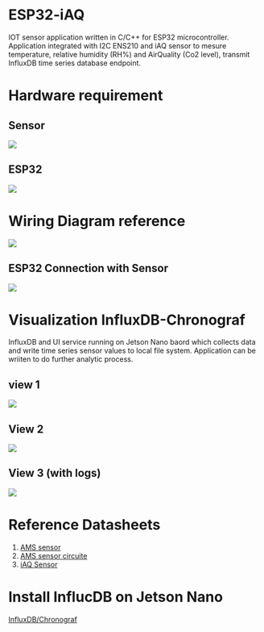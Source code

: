 # ESP32-iAQ

IOT sensor application written in C/C++ for ESP32 microcontroller. Application integrated with I2C ENS210 and iAQ sensor to mesure temperature, relative humidity (RH%) and AirQuality (Co2 level), transmit InfluxDB time series database endpoint. 


# Hardware requirement
## Sensor
<p align="left">
  <img src="images/ams-pmod.jpg-550x0.jpg"/>
</p>

## ESP32 
<p align="left">
  <img src="images/ESP32-DevKitC(ESP32-WROVER-E).png"/>
</p>


# Wiring Diagram reference 

<p align="left">
  <img src="images/Screenshot50501.png"/>
</p>

## ESP32 Connection with Sensor
<p align="left">
  <img src="images/image1.png"/>
</p>



# Visualization InfluxDB-Chronograf

InfluxDB and UI service running on Jetson Nano baord which collects data and write time series sensor values to local file system. Application can be wriiten to do further analytic process.   

## view 1
<p align="left">
  <img src="images/Screenshot-000.png"/>
</p>

## View 2
<p align="left">
  <img src="images/Screenshot-001.png"/>
</p>

## View 3 (with logs)

<p align="left">
  <img src="images/Screenshot-002.png"/>
</p>


# Reference Datasheets

1. [AMS sensor](datasheets/ams_11032016_ENS210-1026005.pdf)
2. [AMS sensor circuite](datasheets/ams_Renesas_Sensor_Board_1v0.pdf)
3. [iAQ Sensor](datasheets/iAQ-core_DS000334_1-00-1512544.pdf)


# Install InflucDB on Jetson Nano

[InfluxDB/Chronograf](https://github.com/RaspiRepo/jetsonNano-Tick)